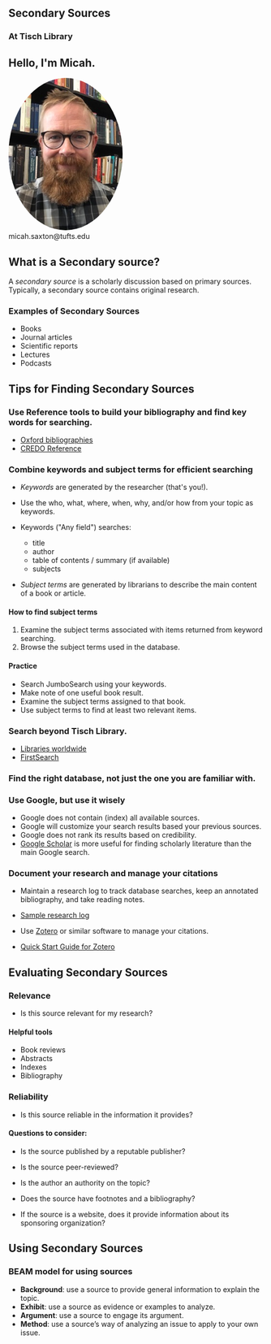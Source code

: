 ## Secondary Sources
### At Tisch Library


## Hello, I'm Micah.
<img src="./images/saxton_profile.jpg" height=300 style="border-radius: 50%">
<br>
micah.saxton@tufts.edu


## What is a Secondary source?

A _secondary source_ is a scholarly discussion based on primary sources. Typically, a secondary source contains original research.

### Examples of Secondary Sources
* Books
* Journal articles
* Scientific reports
* Lectures
* Podcasts


## Tips for Finding Secondary Sources

### Use Reference tools to build your bibliography and find key words for searching.

* [Oxford bibliographies](https://www.library.tufts.edu/ezproxy/ezproxy.asp?location=obo)
* [CREDO Reference](https://www.library.tufts.edu/ezproxy/ezproxy.asp?location=xreferplus)

### Combine keywords and subject terms for efficient searching

* _Keywords_ are generated by the researcher (that's you!).
* Use the who, what, where, when, why, and/or how from your topic as keywords.

* Keywords ("Any field") searches:
    * title
    * author
    * table of contents / summary (if available)
    * subjects

* _Subject terms_ are generated by librarians to describe the main content of a book or article.

#### How to find subject terms
1. Examine the subject terms associated with items returned from keyword searching.
2. Browse the subject terms used in the database.

#### Practice
* Search JumboSearch using your keywords.
* Make note of one useful book result.
* Examine the subject terms assigned to that book.
* Use subject terms to find at least two relevant items.


### Search beyond Tisch Library.

* [Libraries worldwide](https://tufts.on.worldcat.org/discovery)
* [FirstSearch](http://www.library.tufts.edu/ezproxy/ezproxy.asp?LOCATION=FirstSearch)


### Find the right database, not just the one you are familiar with.


### Use Google, but use it wisely

* Google does not contain (index) all available sources.
* Google will customize your search results based your previous sources.
* Google does not rank its results based on credibility.
* [Google Scholar](https://scholar.google.com/) is more useful for finding scholarly literature than the main Google search.


### Document your research and manage your citations

* Maintain a research log to track database searches, keep an annotated bibliography, and take reading notes.
* [Sample research log](https://msaxton.notion.site/Sample-Research-Log-5d5743036c394ad184bab74eebf78acd)

* Use [Zotero](https://www.zotero.org/) or similar software to manage your citations.
* [Quick Start Guide for Zotero](https://www.zotero.org/support/quick_start_guide)


## Evaluating Secondary Sources

### Relevance
* Is this source relevant for my research?

#### Helpful tools
* Book reviews
* Abstracts
* Indexes
* Bibliography

### Reliability
* Is this source reliable in the information it provides?

#### Questions to consider:

* Is the source published by a reputable publisher?

* Is the source peer-reviewed?

* Is the author an authority on the topic?

* Does the source have footnotes and a bibliography?

* If the source is a website, does it provide information about its sponsoring organization?


## Using Secondary Sources

### BEAM model for using sources
* **Background**: use a source to provide general information to explain the topic.
* **Exhibit**: use a source as evidence or examples to analyze.
* **Argument**: use a source to engage its argument.
* **Method**: use a source’s way of analyzing an issue to apply to your own issue.